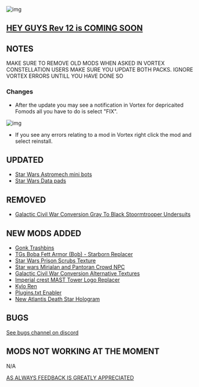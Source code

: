 ![img](https://s11.gifyu.com/images/SgCoI.png)

## [HEY GUYS Rev 12 is COMING SOON](https://)

## NOTES

MAKE SURE TO REMOVE OLD MODS WHEN ASKED IN VORTEX
CONSTELLATION USERS MAKE SURE YOU UPDATE BOTH PACKS. IGNORE VORTEX ERRORS UNTILL YOU HAVE DONE SO

### Changes

- After the update you may see a notification in Vortex for depricaited Fomods all you have to do is select "FIX".

![img](https://s5.gifyu.com/images/SiMCn.png)

- If you see any errors relating to a mod in Vortex right click the mod and select reinstall.

## UPDATED

- [Star Wars Astromech mini bots](https://www.nexusmods.com/starfield/mods/5056)
- [Star Wars Data pads](https://www.nexusmods.com/starfield/mods/6844?tab=description)

## REMOVED

- [Galactic Civil War Conversion Gray To Black Stoormtrooper Undersuits](https://www.nexusmods.com/starfield/mods/1803)

## NEW MODS ADDED

- [Gonk Trashbins](https://www.nexusmods.com/starfield/mods/5523)
- [TGs Boba Fett Armor (Bob) - Starborn Replacer](https://www.nexusmods.com/starfield/mods/5744?tab=description)
- [Star Wars Prison Scrubs Texture](https://www.nexusmods.com/starfield/mods/6383?tab=description)
- [Star wars Mirialan and Pantoran Crowd NPC](https://www.nexusmods.com/starfield/mods/6925)
- [Galactic Civil War Conversion Alternative Textures](https://www.nexusmods.com/starfield/mods/1788?tab=description)
- [Imperial crest MAST Tower Logo Replacer](https://www.nexusmods.com/starfield/mods/4816?tab=description)
- [Kylo Ren](https://www.nexusmods.com/starfield/mods/5512?tab=description)
- [Plugins.txt Enabler](https://www.nexusmods.com/starfield/mods/4157)
- [New Atlantis Death Star Hologram](https://www.nexusmods.com/starfield/mods/6479?tab=description)

## BUGS

[See bugs channel on discord](https://discord.gg/xZNztPjA2u)

## MODS NOT WORKING AT THE MOMENT

N/A

[AS ALWAYS FEEDBACK IS GREATLY APPRECIATED](https://)
